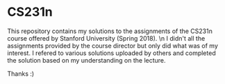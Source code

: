 # CS231n


This repository contains my solutions to the assignments of the CS231n course offered by Stanford University (Spring 2018). \n
I didn't all the assignments provided by the course director but only did what was of my interest.
I refered to various solutions uploaded by others and completed the solution based on my understanding on the lecture.

Thanks :)
